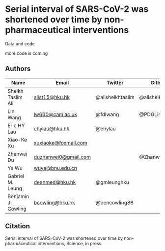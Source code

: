 # Serial interval of SARS-CoV-2 was shortened over time by non-pharmaceutical interventions

Data and code

more code is coming

## Authors

Name | Email | Twitter | Github
------------ | ------------- | ------------- | -------------
Sheikh Taslim Ali | alist15@hku.hk | @alisheikhtaslim | @alisheikhtaslim 
Lin Wang | lw660@cam.ac.uk | @fdlwang | @PDGLin
Eric HY Lau | ehylau@hku.hk | @ehylau |  
Xiao-Ke Xu | xuxiaoke@foxmail.com |   |
Zhanwei Du | duzhanwei0@gmail.com |   | @ZhanweiDU 
Ye Wu | wuye@bnu.edu.cn |   |   
Gabriel M. Leung | deanmed@hku.hk | @gmleunghku |   
Benjamin J. Cowling | bcowling@hku.hk | @bencowling88  |   


## Citation



Serial interval of SARS-CoV-2 was shortened over time by non-pharmaceutical interventions, Science, in press
